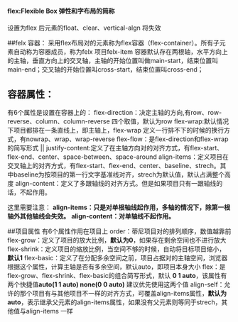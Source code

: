 #### flex:Flexible Box 弹性和字布局的简称
设置为flex 后元素的float、clear、vertical-algn 将失效

##felx 容器：
采用flex布局对的元素称为flex容器（flex-container）。所有子元素自动称为容器成员，称为felx 项目felx-item
容器默认存在两根轴，水平方向上的主轴，垂直方向上的交叉轴，主轴的开始位置叫做main-start，结束位置叫main-end；交叉轴的开始位置叫cross-start，结束位置叫cross-end；

## 容器属性：
有6个属性是设置在容器上的：
flex-direction：决定主轴的方向,有row、row-reverse、column、column-reverse 四个取值，默认为row
flex-wrap:默认情况下项目都排在一条直线上，即主轴上，flex-wrap 定义一行排不下的时候的换行方式，有nowrap、wrap、wrap-reverse
flex-flow：是flex-direction和flex-wrap 的简写形式 <flex-direction>||<flex-wrap>
justify-content:定义了在主轴方向对的对齐方式，有flex-start、flex-end、center、space-between、space-around
align-items：定义项目在交叉轴上的对齐方式，有flex-start、flex-end、center、baseline、strech。其中baseline为按项目的第一行文字基准线对齐，strech为默认值，默认占满整个高度
align-content：定义了多跟轴线的对齐方式。但是如果项目只有一跟轴线的话，不起作用。

这里需要注意：
    <strong>align-items：只是对单根轴线起作用，多轴的情况下，除第一根轴外其他轴线会失效。</strong>
    <strong>align-content：对单轴线不起作用。</strong>

##项目属性
有6个属性作用在项目上
order：蒂尼项目对的排列顺序，数值越靠前
flex-grow：定义了项目的放大比例，<strong>默认为0</strong>，如果存在剩余空间也不进行放大
flex-shrink：定义项目的缩放比例，当空间不够的时候，自动将目标项目缩小，<strong>默认1</strong>
flex-basic：定义了在分配多余空间之前，项目占据对的主轴空间，浏览器根据这个属性，计算主轴是否有多余空间，默认auto，即项目本身大小
flex：是flex-grow、flex-shrink、flex-basic的组合简写形式，默认 <strong>0 1 auto</strong>，该属性有两个快捷值<strong>auto(1 1 auto)</strong><strong> none(0 0 auto)</strong> 建议优先使用这两个值
align-self：允许的那个项目有与其他项目不一样的对齐方式，可覆盖align-items属性，<strong>默认为auto</strong>，表示继承父元素的align-items属性，如果没有父元素则等同于strech，其他值与align-items 一样